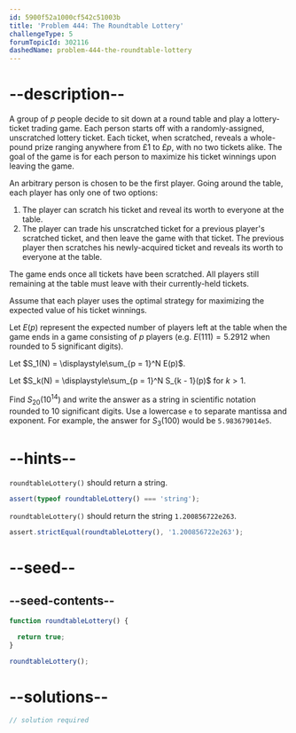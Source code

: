 ```yaml
---
id: 5900f52a1000cf542c51003b
title: 'Problem 444: The Roundtable Lottery'
challengeType: 5
forumTopicId: 302116
dashedName: problem-444-the-roundtable-lottery
---
```


# --description--

A group of $p$ people decide to sit down at a round table and play a lottery-ticket trading game. Each person starts off with a randomly-assigned, unscratched lottery ticket. Each ticket, when scratched, reveals a whole-pound prize ranging anywhere from £1 to £$p$, with no two tickets alike. The goal of the game is for each person to maximize his ticket winnings upon leaving the game.

An arbitrary person is chosen to be the first player. Going around the table, each player has only one of two options:

1.  The player can scratch his ticket and reveal its worth to everyone at the table.
2.  The player can trade his unscratched ticket for a previous player's scratched ticket, and then leave the game with that ticket. The previous player then scratches his newly-acquired ticket and reveals its worth to everyone at the table.

The game ends once all tickets have been scratched. All players still remaining at the table must leave with their currently-held tickets.

Assume that each player uses the optimal strategy for maximizing the expected value of his ticket winnings.

Let $E(p)$ represent the expected number of players left at the table when the game ends in a game consisting of $p$ players (e.g. $E(111) = 5.2912$ when rounded to 5 significant digits).

Let $S_1(N) = \displaystyle\sum_{p = 1}^N E(p)$.

Let $S_k(N) = \displaystyle\sum_{p = 1}^N S_{k - 1}(p)$ for $k > 1$.

Find $S_{20}({10}^{14})$ and write the answer as a string in scientific notation rounded to 10 significant digits. Use a lowercase `e` to separate mantissa and exponent. For example, the answer for $S_3(100)$ would be `5.983679014e5`.

# --hints--

`roundtableLottery()` should return a string.

```js
assert(typeof roundtableLottery() === 'string');
```

`roundtableLottery()` should return the string `1.200856722e263`.

```js
assert.strictEqual(roundtableLottery(), '1.200856722e263');
```

# --seed--

## --seed-contents--

```js
function roundtableLottery() {

  return true;
}

roundtableLottery();
```

# --solutions--

```js
// solution required
```
